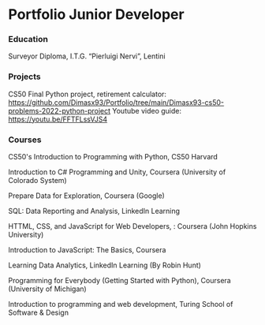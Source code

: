 # Portfolio Junior Developer
 
### Education
Surveyor Diploma, I.T.G. “Pierluigi Nervi”, Lentini

### Projects
CS50 Final Python project, retirement calculator: https://github.com/Dimasx93/Portfolio/tree/main/Dimasx93-cs50-problems-2022-python-project
Youtube video guide: https://youtu.be/FFTFLssVJS4

### Courses
CS50's Introduction to Programming with Python, CS50 Harvard

Introduction to C# Programming and Unity, Coursera (University of Colorado System)

Prepare Data for Exploration, Coursera (Google)

SQL: Data Reporting and Analysis, LinkedIn Learning

HTTML, CSS, and JavaScript for Web Developers, : Coursera (John Hopkins University)

Introduction to JavaScript: The Basics, Coursera

Learning Data Analytics, LinkedIn Learning (By Robin Hunt)

Programming for Everybody (Getting Started with Python), Coursera (University of Michigan)

Introduction to programming and web development, Turing School of Software & Design
